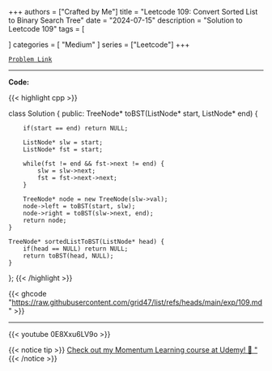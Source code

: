 
+++
authors = ["Crafted by Me"]
title = "Leetcode 109: Convert Sorted List to Binary Search Tree"
date = "2024-07-15"
description = "Solution to Leetcode 109"
tags = [
    
]
categories = [
    "Medium"
]
series = ["Leetcode"]
+++



[`Problem Link`](https://leetcode.com/problems/convert-sorted-list-to-binary-search-tree/description/)

---

**Code:**

{{< highlight cpp >}}

class Solution {
public:
    TreeNode* toBST(ListNode* start, ListNode* end) {

        if(start == end) return NULL;

        ListNode* slw = start;
        ListNode* fst = start;

        while(fst != end && fst->next != end) {
            slw = slw->next;
            fst = fst->next->next;
        }

        TreeNode* node = new TreeNode(slw->val);
        node->left = toBST(start, slw);
        node->right = toBST(slw->next, end);
        return node;
    }

    TreeNode* sortedListToBST(ListNode* head) {
        if(head == NULL) return NULL;
        return toBST(head, NULL);
    }
};
{{< /highlight >}}

{{< ghcode "https://raw.githubusercontent.com/grid47/list/refs/heads/main/exp/109.md" >}}

---

{{< youtube 0E8Xxu6LV9o >}}

{{< notice tip >}}
[Check out my Momentum Learning course at Udemy! 🚀 "](https://www.udemy.com/course/blind-75-the-data-structures-and-algorithms-essentials/)
{{< /notice >}}

